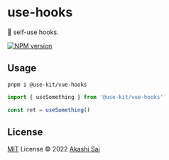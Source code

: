 # use-hooks

👻 self-use hooks.

[![NPM version](https://img.shields.io/npm/v/use-hooks?color=a1b858&label=)](https://www.npmjs.com/package/@use-kit/vue-hooks)

## Usage

```shell
pnpm i @use-kit/vue-hooks
```

```ts
import { useSomething } from '@use-kit/vue-hooks'

const ret = useSomething()
```

## License

[MIT](./LICENSE) License © 2022 [Akashi Sai](https://github.com/akashigakki)
